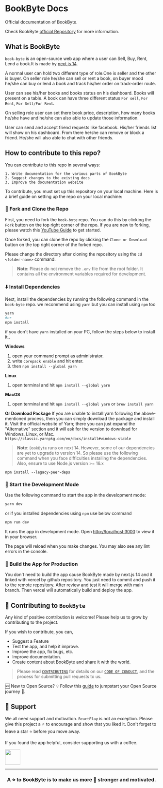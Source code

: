 # BookByte Docs

Official documentation of BookByte. 

Check BookByte [official Repository](https://github.com/Book-Byte/book-byte) for more information.

## What is BookByte

`book-byte` is an open-source web app where a user can Sell, Buy, Rent, Lend a book.It is made by [next.js 14](https://nextjs.org).

 A normal user can hold two different type of role.One is seller and the other is buyer. On seller role he/she can sell or rent a book, on buyer mood he/she can buy or lend a book and track his/her order on track-order route. 
 
 User can see his/her books and books status on his dashboard. Books will present on a table. A book can have three different status `For sell`, `For Rent`, `For Sell/For Rent`. 
 
 On selling role user can set there book price, description, how many books he/she have and he/she can also able to update those information. 
 
 User can send and accept friend requests like facebook. His/her friends list will show on his dashboard. From there he/she can remove or block a friend. He/she will also able to chat with other friends.  


## How to contribute to this repo?

You can contribute to this repo in several ways:

    1. Write documentation for the various parts of BookByte
    2. Suggest changes to the existing docs
    3. Improve the documentation website

To contribute, you must set up this repository on your local machine. Here is a brief guide on setting up the repo on your local machine:

### 🍴 Fork and Clone the Repo

First, you need to fork the `book-byte` repo. You can do this by clicking the `Fork` button on the top right corner of the repo. If you are new to forking, please watch this [YouTube Guide](https://www.youtube.com/watch?v=h8suY-Osn8Q) to get started.

Once forked, you can clone the repo by clicking the `Clone or Download` button on the top right corner of the forked repo.

Please change the directory after cloning the repository using the `cd <folder-name>` command.

> **Note:** Please do not remove the `.env` file from the root folder. It contains all the environment variables required for development.

### ⬇️ Install Dependencies

Next, install the dependencies by running the following command in the `book-byte` repo. we recommend using `yarn` but you can install using `npm` too

```bash
yarn
#or
npm install
```

if you don't have `yarn` installed on your PC, follow the steps below to install it..

**Windows**
1. open your command prompt as administrator.
2. write `corepack enable` and hit enter.
3. then `npm install --global yarn`

**Linux**
1. open terminal and hit `npm install --global yarn`

**MacOS**
1. open terminal and hit `npm install --global yarn`
or
`brew install yarn`

**Or Download Package**
If you are unable to install yarn following the above-mentioned process, then you can simply download the package and install it. Visit the official website of Yarn; there you can just expand the "Alternative" section and it will ask for the version to download for Windows, Linux, or Mac.
`https://classic.yarnpkg.com/en/docs/install#windows-stable`


> **Note**: `BookByte` runs on next 14. However, some of our dependencies are yet to upgrade to version 14. So please use the following command when you face difficulties installing the dependencies. Also, ensure to use Node.js version >= 16.x

```
npm install --legacy-peer-deps
```

### 🦄 Start the Development Mode

Use the following command to start the app in the development mode:

```bash
yarn dev
```
or if you installed dependencies using ``npm`` use below command

``` bash
npm run dev
```

It runs the app in development mode. Open [http://localhost:3000](http://localhost:3000) to view it in your browser.

The page will reload when you make changes. You may also see any lint errors in the console.

### 🧱 Build the App for Production

You don't need to build the app cause BookByte made by next.js 14 and it linked with vercel by github repository. You just need to commit and push it to the remote repository. After review and test it will merge with main branch. Then vercel will automatically build and deploy the app.

## 🤝 Contributing to `BookByte`

Any kind of positive contribution is welcome! Please help us to grow by contributing to the project.

If you wish to contribute, you can,

- Suggest a Feature
- Test the app, and help it improve.
- Improve the app, fix bugs, etc.
- Improve documentation.
- Create content about BookByte and share it with the world.

> Please read [`CONTRIBUTING`](CONTRIBUTING.md) for details on our [`CODE OF CONDUCT`](CODE_OF_CONDUCT.md), and the process for submitting pull requests to us.

🆕 New to Open Source? 💡 Follow this [guide](https://opensource.guide/how-to-contribute/) to jumpstart your Open Source journey 🚀.

## 🙏 Support

We all need support and motivation. `ReactPlay` is not an exception. Please give this project a ⭐️ to encourage and show that you liked it. Don't forget to leave a star ⭐️ before you move away.

If you found the app helpful, consider supporting us with a coffee.

<a href="https://www.buymeacoffee.com/greenroots">
    <img src="https://cdn.buymeacoffee.com/buttons/v2/default-yellow.png" height="50px">
</a>

---

<h3 align="center">
A ⭐️ to <b>BookByte</b> is to make us more 💪 stronger and motivated.
</h3>

